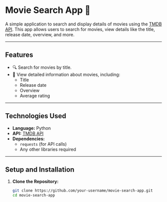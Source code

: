 # Movie Search App 🎥  

A simple application to search and display details of movies using the [TMDB API](https://www.themoviedb.org/documentation/api). This app allows users to search for movies, view details like the title, release date, overview, and more.  

---

## Features  
- 🔍 Search for movies by title.  
- 📄 View detailed information about movies, including:  
  - Title  
  - Release date  
  - Overview  
  - Average rating  

---

## Technologies Used  
- **Language:** Python  
- **API:** [TMDB API](https://www.themoviedb.org/documentation/api)  
- **Dependencies:**  
  - `requests` (for API calls)  
  - Any other libraries required  

---

## Setup and Installation  

1. **Clone the Repository:**  
   ```bash  
   git clone https://github.com/your-username/movie-search-app.git  
   cd movie-search-app  
